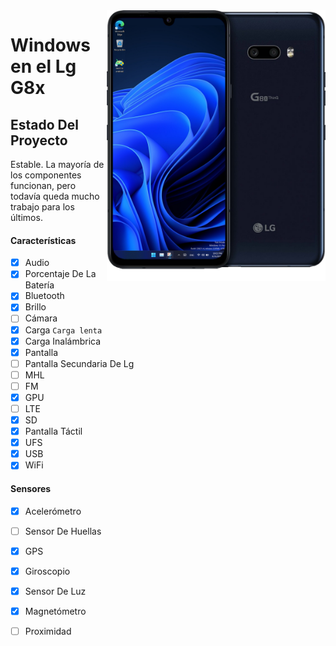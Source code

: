 <img align="right" src="/devices/mh2lm.png" width="350" alt="Windows en el Lg G8x">


# Windows en el Lg G8x

## Estado Del Proyecto

Estable. La mayoría de los componentes funcionan, pero todavía queda mucho trabajo para los últimos.

#### Características

- [x] Audio
- [x] Porcentaje De La Batería
- [x] Bluetooth
- [x] Brillo
- [ ] Cámara
- [x] Carga ```Carga lenta```
- [x] Carga Inalámbrica
- [x] Pantalla
- [ ] Pantalla Secundaria De Lg
- [ ] MHL
- [ ] FM
- [x] GPU
- [ ] LTE
- [x] SD
- [x] Pantalla Táctil
- [x] UFS
- [x] USB
- [x] WiFi

#### Sensores
- [x] Acelerómetro
- [ ] Sensor De Huellas
- [x] GPS
- [x] Giroscopio
- [x] Sensor De Luz
- [x] Magnetómetro
- [ ] Proximidad

